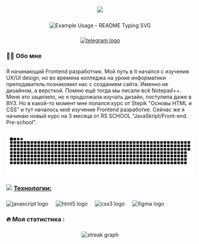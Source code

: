 <br clear="both">

<div align="center">
  <img width="800" src="https://user-images.githubusercontent.com/74038190/212750155-3ceddfbd-19d3-40a3-87af-8d329c8323c4.gif"  />
</div>

###

<p align="center"
<a href="https://github.com/DenverCoder1/readme-typing-svg"> 
  <img src="https://readme-typing-svg.demolab.com/?lines=Привет+всем!;Меня+зовут+Кристина+👾&font=Fira%20Code&center=true&width=380&height=50&duration=4000&pause=1000" alt="Example Usage - README Typing SVG">
</p>

###

<div align="center">
  <a href="https://t.me/xcaelrad" target="_blank">
    <img src="https://img.shields.io/static/v1?message=Telegram&logo=telegram&label=&color=2CA5E0&logoColor=white&labelColor=&style=for-the-badge](https://cdn-icons-png.flaticon.com/512/2111/2111646.png" height="25" alt="telegram logo"  />
  </a>
</div>

###

<h3 align="left">👩‍💻  Обо мне</h3>

###

<p align="left">Я начинающий Frontend разработчик. Мой путь в it начался с изучения UX/UI design, но во времена колледжа на уроке информатики преподаватель познакомил нас с созданием сайта. Именно не дизайном, а версткой. Помню ещё тогда мы писали всё Notepad++. Меня это зацепило, но я продолжала изучать дизайн, поступила даже в ВУЗ. Но в какой-то момент мне попался курс от Stepik "Основы HTML и CSS" и тут началось моё изучение Frontend разработке. Сейчас же я начинаю новый курс на 3 месяца от RS SCHOOL "JavaSkript/Front-end. Pre-school". 
  
<br>

###

<p align="center">
 <img width="600" src="assets/github-snake.svg" alt="snake"/>
</p>

###
<h3> <img src="https://emojis.slackmojis.com/emojis/images/1621024394/39092/cat-roll.gif?1621024394" width="28" /> <a href="https://github.com/xrkffgg/xrkffgg/blob/master/quotations.md">Технологии:</a></h3>

###

<div align="left">
  <img src="https://cdn.jsdelivr.net/gh/devicons/devicon/icons/javascript/javascript-original.svg" height="40" alt="javascript logo"  />
  <img width="12" />
  <img src="https://cdn.jsdelivr.net/gh/devicons/devicon/icons/html5/html5-original.svg" height="40" alt="html5 logo"  />
  <img width="12" />
  <img src="https://cdn.jsdelivr.net/gh/devicons/devicon/icons/css3/css3-original.svg" height="40" alt="css3 logo"  />
  <img width="12" />
  <img src="https://cdn.jsdelivr.net/gh/devicons/devicon/icons/figma/figma-original.svg" height="40" alt="figma logo"  />
  <img width="12" />
</div>

###

<h3 align="left">🔥   Моя статистика :</h3>

###

<div align="center">
  <img src="https://streak-stats.demolab.com?user=XCaelrad&theme=dark-minimalist&border_radius=6.2&date_format=n%2Fj%5B%2FY%5D" height="220" alt="streak graph"  />
</div>

###
